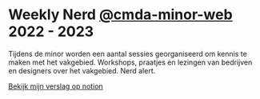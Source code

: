 # Weekly Nerd [@cmda-minor-web](https://github.com/cmda-minor-web) 2022 - 2023

Tijdens de minor worden een aantal sessies georganiseerd om kennis te maken met het vakgebied. 
Workshops, praatjes en lezingen van bedrijven en designers over het vakgebied. Nerd alert.

[Bekijk mijn verslag op notion](https://www.notion.so/Weekly-Nerd-1dc963a6a1c646e78fca8bc39d4e6b49)


